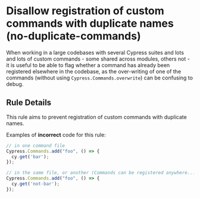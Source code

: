 # Disallow registration of custom commands with duplicate names (no-duplicate-commands)

When working in a large codebases with several Cypress suites and lots and lots of custom 
commands - some shared across modules, others not - it is useful to be able to flag 
whether a command has already been registered elsewhere in the codebase, as the over-writing 
of one of the commands (without using `Cypress.Commands.overwrite`) can be confusing to debug.

## Rule Details

This rule aims to prevent registration of custom commands with duplicate names.

Examples of **incorrect** code for this rule:

```js
// in one command file
Cypress.Commands.add("foo", () => {
  cy.get('bar');
});

// in the same file, or another (Commands can be registered anywhere...)
Cypress.Commands.add("foo", () => {
  cy.get('not-bar');
});
```
